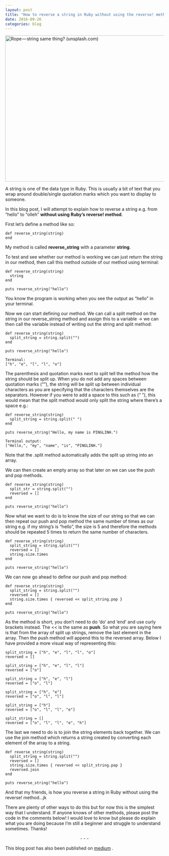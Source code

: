 ```yaml
---
layout: post
title: "How to reverse a string in Ruby without using the reverse! method"
date: 2016-09-26
categories: blog
---
```


<img src="https://cdn-images-1.medium.com/max/800/1*0jIqGNvljubRfmmRjHPdng.jpeg" alt="Rope — string same thing? (unsplash.com)" height="465px" width="700px" class="img-responsive">

A string is one of the data type in Ruby. This is usually a bit of text that you wrap around double/single quotation marks which you want to display to someone.

In this blog post, I will attempt to explain how to reverse a string e.g. from “hello” to “olleh” **without using Ruby’s reverse! method**.

First let’s define a method like so:

```
def reverse_string(string)
end
```

My method is called **reverse_string** with a parameter **string**.

To test and see whether our method is working we can just return the string in our method, then call this method outside of our method using terminal:

```
def reverse_string(string)
  string
end

puts reverse_string("hello")
```

You know the program is working when you see the output as “hello” in your terminal.

Now we can start defining our method. We can call a split method on the string in our reverse_string method and assign this to a variable → we can then call the variable instead of writing out the string and split method:

```
def reverse_string(string)
  split_string = string.split("")
end

puts reverse_string("hello")

Terminal:
["h", "e", "l", "l", "o"]
```

The parenthesis and quotation marks next to split tell the method how the string should be split up. When you do not add any spaces between quotation marks (“”), the string will be split up between individual characters as you are specifying that the characters themselves are the separators. However if you were to add a space to this such as (“ ”), this would mean that the split method would only split the string where there’s a space e.g.:

```
def reverse_string(string)
  split_string = string.split(" ")
end

puts reverse_string("Hello, my name is PINGLINH.")

Terminal output:
["Hello,", "my", "name", "is", "PINGLINH."]
```

Note that the .split method automatically adds the split up string into an array.

We can then create an empty array so that later on we can use the push and pop methods.

```
def reverse_string(string)
  split_str = string.split("")
  reversed = []
end

puts reverse_string("hello")
```

Now what we want to do is to know the size of our string so that we can then repeat our push and pop method the same number of times as our string e.g. if my string’s is “hello”, the size is 5 and therefore the methods should be repeated 5 times to return the same number of characters.

```
def reverse_string(string)
  split_string = string.split("")
  reversed = []
  string.size.times
end

puts reverse_string("hello")
```

We can now go ahead to define our push and pop method:

```
def reverse_string(string)
  split_string = string.split("")
  reversed = []
  string.size.times { reversed << split_string.pop }
end

puts reverse_string("hello")
```

As the method is short, you don’t need to do ‘do’ and ‘end’ and use curly brackets instead. The << is the same as **push**. So what you are saying here is that from the array of split up strings, remove the last element in the array. Then the push method will append this to the reversed array. Below I have provided a more visual way of representing this:

```
split_string = ["h", "e", "l", "l", "o"]
reversed = []

split_string = ["h", "e", "l", "l"]
reversed = ["o"]

split_string = ["h", "e", "l"]
reversed = ["o", "l"]

split_string = ["h", "e"]
reversed = ["o", "l", "l"]

split_string = ["h"]
reversed = ["o", "l", "l", "e"]

split_string = []
reversed = ["o", "l", "l", "e", "h"]
```

The last we need to do is to join the string elements back together. We can use the join method which returns a string created by converting each element of the array to a string.

```
def reverse_string(string)
  split_string = string.split("")
  reversed = []
  string.size.times { reversed << split_string.pop }
  reversed.join
end

puts reverse_string("hello")
```

And that my friends, is how you reverse a string in Ruby without using the reverse! method…jk

There are plenty of other ways to do this but for now this is the simplest way that I understand. If anyone knows of other methods, please post the code in the comments below! I would love to know but please do explain what you are doing because I’m still a beginner and struggle to understand sometimes. Thanks!

<p style="text-align: center">- - -</p>

This blog post has also been published on [medium](https://medium.com/@pinglinh/latest) .
